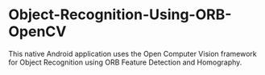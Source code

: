 # Object-Recognition-Using-ORB-OpenCV
 This native Android application uses the Open Computer Vision framework for Object Recognition using ORB Feature Detection and Homography.


